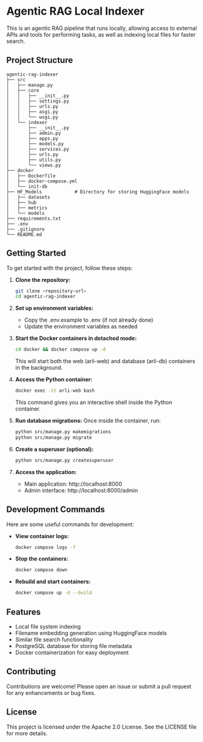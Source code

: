 # Agentic RAG Local Indexer
This is an agentic RAG pipeline that runs locally, allowing access to external APIs and tools for performing tasks, as well as indexing local files for faster search. 

## Project Structure

```
agentic-rag-indexer
├── src
│   ├── manage.py
│   ├── core
│   │   ├── __init__.py
│   │   ├── settings.py
│   │   ├── urls.py
│   │   ├── asgi.py
│   │   └── wsgi.py
│   └── indexer
│       ├── __init__.py
│       ├── admin.py
│       ├── apps.py
│       ├── models.py
│       ├── services.py
│       ├── urls.py
│       ├── utils.py
│       └── views.py
├── docker
│   ├── Dockerfile
│   ├── docker-compose.yml
│   └── init-db
├── HF_Models            # Directory for storing HuggingFace models
│   ├── datasets
│   ├── hub
│   ├── metrics
│   └── models
├── requirements.txt
├── .env
├── .gitignore
└── README.md
```

## Getting Started

To get started with the project, follow these steps:

1. **Clone the repository:**
   ```bash
   git clone <repository-url>
   cd agentic-rag-indexer
   ```

2. **Set up environment variables:**
   - Copy the .env.example to .env (if not already done)
   - Update the environment variables as needed

3. **Start the Docker containers in detached mode:**
   ```bash
   cd docker && docker compose up -d
   ```
   This will start both the web (arli-web) and database (arli-db) containers in the background.

4. **Access the Python container:**
   ```bash
   docker exec -it arli-web bash
   ```
   This command gives you an interactive shell inside the Python container.

5. **Run database migrations:**
   Once inside the container, run:
   ```bash
   python src/manage.py makemigrations
   python src/manage.py migrate
   ```

6. **Create a superuser (optional):**
   ```bash
   python src/manage.py createsuperuser
   ```

7. **Access the application:**
   - Main application: http://localhost:8000
   - Admin interface: http://localhost:8000/admin

## Development Commands

Here are some useful commands for development:

- **View container logs:**
  ```bash
  docker compose logs -f
  ```

- **Stop the containers:**
  ```bash
  docker compose down
  ```

- **Rebuild and start containers:**
  ```bash
  docker compose up -d --build
  ```

## Features

- Local file system indexing
- Filename embedding generation using HuggingFace models
- Similar file search functionality
- PostgreSQL database for storing file metadata
- Docker containerization for easy deployment

## Contributing

Contributions are welcome! Please open an issue or submit a pull request for any enhancements or bug fixes.

## License

This project is licensed under the Apache 2.0 License. See the LICENSE file for more details.
